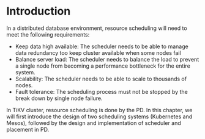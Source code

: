 # Introduction

In a distributed database environment, resource scheduling will need to meet the following requirements:
- Keep data high available: The scheduler needs to be able to manage data redundancy too keep cluster available when some nodes fail
- Balance server load: The scheduler needs to balance the load to prevent a single node from becoming a performance bottleneck for the entire system.
- Scalability: The scheduler needs to be able to scale to thousands of nodes.
- Fault tolerance: The scheduling process must not be stopped by the break down by single node failure.

In TiKV cluster, resource scheduling is done by the PD. In this chapter, we will first introduce the design of two scheduling systems (Kubernetes and Mesos), followed by the design and implementation of scheduler and placement in PD.